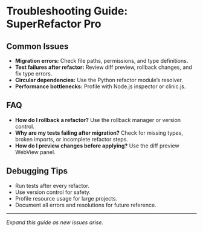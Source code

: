 # Troubleshooting Guide: SuperRefactor Pro

## Common Issues

- **Migration errors:** Check file paths, permissions, and type definitions.
- **Test failures after refactor:** Review diff preview, rollback changes, and fix type errors.
- **Circular dependencies:** Use the Python refactor module’s resolver.
- **Performance bottlenecks:** Profile with Node.js inspector or clinic.js.

## FAQ

- **How do I rollback a refactor?** Use the rollback manager or version control.
- **Why are my tests failing after migration?** Check for missing types, broken imports, or incomplete refactor steps.
- **How do I preview changes before applying?** Use the diff preview WebView panel.

## Debugging Tips

- Run tests after every refactor.
- Use version control for safety.
- Profile resource usage for large projects.
- Document all errors and resolutions for future reference.

---

_Expand this guide as new issues arise._

